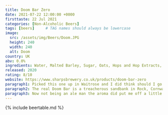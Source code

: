 ```yaml
---
title: Doom Bar Zero
date: 2021-07-22 12:00:00 +0000
firsttaste: 22 Jul 2021
categories: [Non-Alcoholic Beers]
tags: [beers]     # TAG names should always be lowercase
image:
  src: /assets/img/Beers/Doom.JPG
  height: 240
  width: 240
  alt: Doom
country: UK
abv: 0.0%
ingredients: Water, Malted Barley, Sugar, Oats, Hops and Hop Extracts, Antioxidant, Ascorbic Acid, Natural Flavours
released: 2020
rating: 8/10
website: https://www.sharpsbrewery.co.uk/products/doom-bar-zero
paragraph1: Picked this one up in Waitrose and I did think should I go for an Ale as my normal choice is lager, and when I poured I was a little concerned I was not going to like this as it was darker than I expected for an amber ale. But the sun was out, I was sat in the garden after work and as this one was nice and chilled i went in for the first sip and my initial concerns melted away!
paragraph2: The real Doom Bar is a treacherous sandbank in Rock, Cornwall. Approach with respect and navigate with skill if you want to stay afloat. That’s what multi-award winning brewery Sharp’s have done to transform the UK’s top selling bottled ale into this immensely satisfying 0% brew.
paragraph3: Now not being an ale man the aroma did put me off a little but the taste was balanced with fruity and almost liquorice like flavour. An the bitterness was light and left you wanting more. All in all this one surprised me and I will definetly having this o
---
```

{% include beertable.md %}
